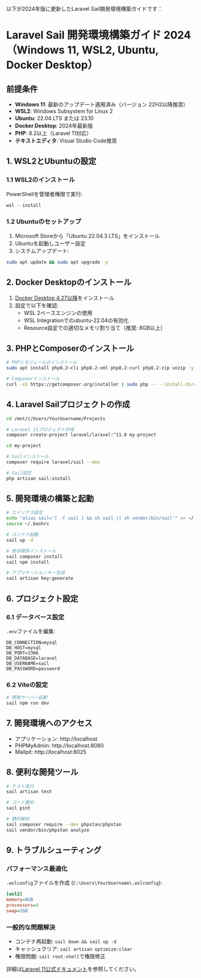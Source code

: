 以下が2024年版に更新したLaravel Sail開発環境構築ガイドです：

# Laravel Sail 開発環境構築ガイド 2024（Windows 11, WSL2, Ubuntu, Docker Desktop）

## 前提条件
- **Windows 11**: 最新のアップデート適用済み（バージョン 22H2以降推奨）
- **WSL2**: Windows Subsystem for Linux 2
- **Ubuntu**: 22.04 LTS または 23.10
- **Docker Desktop**: 2024年最新版
- **PHP**: 8.2以上（Laravel 11対応）
- **テキストエディタ**: Visual Studio Code推奨

## 1. WSL2とUbuntuの設定
### 1.1 WSL2のインストール
PowerShellを管理者権限で実行:
```powershell
wsl --install
```

### 1.2 Ubuntuのセットアップ
1. Microsoft Storeから「Ubuntu 22.04.3 LTS」をインストール
2. Ubuntuを起動しユーザー設定
3. システムアップデート:
```bash
sudo apt update && sudo apt upgrade -y
```

## 2. Docker Desktopのインストール
1. [Docker Desktop 4.27以降](https://www.docker.com/products/docker-desktop/)をインストール
2. 設定で以下を確認:
   - WSL 2ベースエンジンの使用
   - WSL Integrationでのubuntu-22.04の有効化
   - Resource設定での適切なメモリ割り当て（推奨: 8GB以上）

## 3. PHPとComposerのインストール
```bash
# PHPとモジュールのインストール
sudo apt install php8.2-cli php8.2-xml php8.2-curl php8.2-zip unzip -y

# Composerインストール
curl -sS https://getcomposer.org/installer | sudo php -- --install-dir=/usr/local/bin --filename=composer
```

## 4. Laravel Sailプロジェクトの作成
```bash
cd /mnt/c/Users/YourUsername/Projects

# Laravel 11プロジェクト作成
composer create-project laravel/laravel:^11.0 my-project

cd my-project

# Sailインストール
composer require laravel/sail --dev

# Sail設定
php artisan sail:install
```

## 5. 開発環境の構築と起動
```bash
# エイリアス設定
echo "alias sail='[ -f sail ] && sh sail || sh vendor/bin/sail'" >> ~/.bashrc
source ~/.bashrc

# コンテナ起動
sail up -d

# 依存関係インストール
sail composer install
sail npm install

# アプリケーションキー生成
sail artisan key:generate
```

## 6. プロジェクト設定
### 6.1 データベース設定
`.env`ファイルを編集:
```env
DB_CONNECTION=mysql
DB_HOST=mysql
DB_PORT=3306
DB_DATABASE=laravel
DB_USERNAME=sail
DB_PASSWORD=password
```

### 6.2 Viteの設定
```bash
# 開発サーバー起動
sail npm run dev
```

## 7. 開発環境へのアクセス
- アプリケーション: http://localhost
- PHPMyAdmin: http://localhost:8080
- Mailpit: http://localhost:8025

## 8. 便利な開発ツール
```bash
# テスト実行
sail artisan test

# コード整形
sail pint

# 静的解析
sail composer require --dev phpstan/phpstan
sail vendor/bin/phpstan analyze
```

## 9. トラブルシューティング
### パフォーマンス最適化
`.wslconfig`ファイルを作成 (`C:\Users\YourUsername\.wslconfig`):
```ini
[wsl2]
memory=8GB
processors=4
swap=2GB
```

### 一般的な問題解決
- コンテナ再起動: `sail down && sail up -d`
- キャッシュクリア: `sail artisan optimize:clear`
- 権限問題: `sail root-shell`で権限修正

詳細は[Laravel 11公式ドキュメント](https://laravel.com/docs/11.x/installation)を参照してください。
